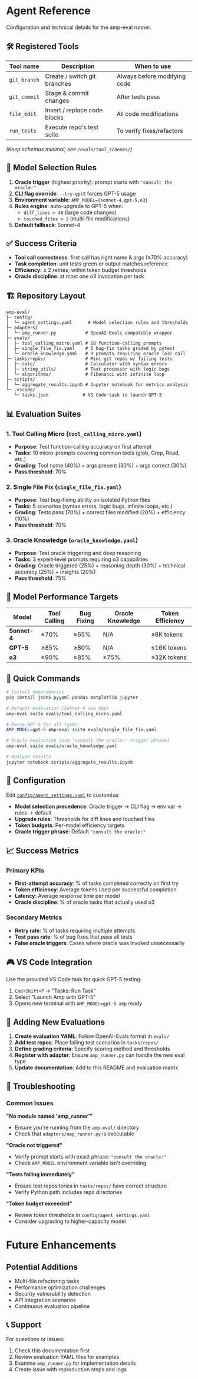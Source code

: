 # Agent Reference

Configuration and technical details for the amp-eval runner.

## 🛠️ Registered Tools
| Tool name           | Description                               | When to use                          |
|---------------------|-------------------------------------------|--------------------------------------|
| `git_branch`        | Create / switch git branches              | Always before modifying code         |
| `git_commit`        | Stage & commit changes                    | After tests pass                     |
| `file_edit`         | Insert / replace code blocks              | All code modifications               |
| `run_tests`         | Execute repo's test suite                 | To verify fixes/refactors            |

*(Keep schemas minimal; see `/evals/tool_schemas/`)*

## 🧠 Model Selection Rules
1. **Oracle trigger** (highest priority): prompt starts with `"consult the oracle:"`
2. **CLI flag override**: `--try-gpt5` forces GPT-5 usage
3. **Environment variable**: `AMP_MODEL={sonnet-4,gpt-5,o3}`
4. **Rules engine**: auto-upgrade to GPT-5 when:
   - `diff_lines > 40` (large code changes)
   - `touched_files > 2` (multi-file modifications)
5. **Default fallback**: Sonnet-4

## ✅ Success Criteria
* **Tool call correctness**: first call has right name & args (≥70% accuracy)
* **Task completion**: unit tests green or output matches reference  
* **Efficiency**: ≤ 2 retries; within token budget thresholds
* **Oracle discipline**: at most one o3 invocation per task

## 🏗️ Repository Layout

```
amp-eval/
├─ config/
│  └─ agent_settings.yaml      # Model selection rules and thresholds
├─ adapters/
│  └─ amp_runner.py           # OpenAI-Evals compatible wrapper
├─ evals/
│  ├─ tool_calling_micro.yaml # 10 function-calling prompts  
│  ├─ single_file_fix.yaml    # 5 bug-fix tasks graded by pytest
│  └─ oracle_knowledge.yaml   # 3 prompts requiring oracle (o3) call
├─ tasks/repos/               # Mini git repos w/ failing tests
│  ├─ calc/                   # Calculator with syntax errors
│  ├─ string_utils/           # Text processor with logic bugs
│  └─ algorithms/             # Fibonacci with infinite loop
├─ scripts/
│  └─ aggregate_results.ipynb # Jupyter notebook for metrics analysis
└─ .vscode/
   └─ tasks.json             # VS Code task to launch GPT-5
```

## 📊 Evaluation Suites

### 1. Tool Calling Micro (`tool_calling_micro.yaml`)
- **Purpose**: Test function-calling accuracy on first attempt
- **Tasks**: 10 micro-prompts covering common tools (glob, Grep, Read, etc.)
- **Grading**: Tool name (40%) + args present (30%) + args correct (30%)
- **Pass threshold**: 70%

### 2. Single File Fix (`single_file_fix.yaml`)  
- **Purpose**: Test bug-fixing ability on isolated Python files
- **Tasks**: 5 scenarios (syntax errors, logic bugs, infinite loops, etc.)
- **Grading**: Tests pass (70%) + correct files modified (20%) + efficiency (10%)
- **Pass threshold**: 70%

### 3. Oracle Knowledge (`oracle_knowledge.yaml`)
- **Purpose**: Test oracle triggering and deep reasoning
- **Tasks**: 3 expert-level prompts requiring o3 capabilities
- **Grading**: Oracle triggered (25%) + reasoning depth (30%) + technical accuracy (25%) + insights (20%)
- **Pass threshold**: 75%

## 🎯 Model Performance Targets

| Model | Tool Calling | Bug Fixing | Oracle Knowledge | Token Efficiency |
|-------|-------------|------------|------------------|------------------|
| **Sonnet-4** | ≥70% | ≥65% | N/A | ≤8K tokens |
| **GPT-5** | ≥85% | ≥80% | N/A | ≤16K tokens |
| **o3** | ≥90% | ≥85% | ≥75% | ≤32K tokens |

## 🚀 Quick Commands

```bash
# Install dependencies
pip install json5 pyyaml pandas matplotlib jupyter

# Default evaluation (Sonnet-4 via Amp)
amp-eval suite evals/tool_calling_micro.yaml

# Force GPT-5 for all tasks
AMP_MODEL=gpt-5 amp-eval suite evals/single_file_fix.yaml

# Oracle evaluation (use 'consult the oracle:' trigger phrase)
amp-eval suite evals/oracle_knowledge.yaml

# Analyze results
jupyter notebook scripts/aggregate_results.ipynb
```

## 🔧 Configuration

Edit [`config/agent_settings.yaml`](config/agent_settings.yaml) to customize:

- **Model selection precedence**: Oracle trigger → CLI flag → env var → rules → default
- **Upgrade rules**: Thresholds for diff lines and touched files  
- **Token budgets**: Per-model efficiency targets
- **Oracle trigger phrase**: Default `"consult the oracle:"`

## 📈 Success Metrics

### Primary KPIs
- **First-attempt accuracy**: % of tasks completed correctly on first try
- **Token efficiency**: Average tokens used per successful completion
- **Latency**: Average response time per model
- **Oracle discipline**: % of oracle tasks that actually used o3

### Secondary Metrics  
- **Retry rate**: % of tasks requiring multiple attempts
- **Test pass rate**: % of bug fixes that pass all tests
- **False oracle triggers**: Cases where oracle was invoked unnecessarily

## 🎮 VS Code Integration

Use the provided VS Code task for quick GPT-5 testing:

1. `Cmd+Shift+P` → "Tasks: Run Task"
2. Select "Launch Amp with GPT-5" 
3. Opens new terminal with `AMP_MODEL=gpt-5 amp` ready

## 🧪 Adding New Evaluations

1. **Create evaluation YAML**: Follow OpenAI-Evals format in `evals/`
2. **Add test repos**: Place failing test scenarios in `tasks/repos/`
3. **Define grading criteria**: Specify scoring method and thresholds
4. **Register with adapter**: Ensure `amp_runner.py` can handle the new eval type
5. **Update documentation**: Add to this README and evaluation matrix

## 🐛 Troubleshooting

### Common Issues

**"No module named 'amp_runner'"**
- Ensure you're running from the `amp-eval/` directory
- Check that `adapters/amp_runner.py` is executable

**"Oracle not triggered"**  
- Verify prompt starts with exact phrase: `"consult the oracle:"`
- Check `AMP_MODEL` environment variable isn't overriding

**"Tests failing immediately"**
- Ensure test repositories in `tasks/repos/` have correct structure
- Verify Python path includes repo directories

**"Token budget exceeded"**
- Review token thresholds in `config/agent_settings.yaml`
- Consider upgrading to higher-capacity model

# Future Enhancements

## Potential Additions
- Multi-file refactoring tasks
- Performance optimization challenges  
- Security vulnerability detection
- API integration scenarios
- Continuous evaluation pipeline

## 📞 Support

For questions or issues:
1. Check this documentation first
2. Review evaluation YAML files for examples
3. Examine `amp_runner.py` for implementation details
4. Create issue with reproduction steps and logs
